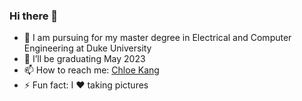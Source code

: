 ### Hi there 👋


- 🔭 I am pursuing for my master degree in Electrical and Computer Engineering at Duke University
- 🌱 I’ll be graduating May 2023
- 📫 How to reach me: [Chloe Kang](https://www.linkedin.com/in/chloe-kang53/)
- ⚡ Fun fact: I ❤️ taking pictures
